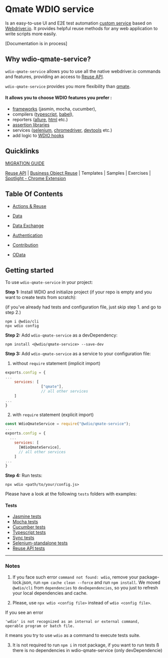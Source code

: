 # Qmate WDIO service

Is an easy-to-use UI and E2E test automation [custom service](https://webdriver.io/docs/customservices/) based on [Webdriver.io](https://webdriver.io/).
It provides helpful reuse methods for any web application to write scripts more easily.


[Documentation is in process]


## Why wdio-qmate-service?

`wdio-qmate-service` allows you to use all the native webdriver.io commands and features, 
providing an access to [Reuse API](https://github.wdf.sap.corp/sProcurement/vyperForAll/blob/master/reuse/doc.md).

`wdio-qmate-service` provides you more flexibility than [qmate](https://github.tools.sap/sProcurement/qmate).


#### It allows you to choose WDIO features you prefer :
- [frameworks](https://webdriver.io/docs/frameworks/) (jasmin, mocha, cucumber), 
- compilers ([typescript](https://webdriver.io/docs/typescript/#compile--lint), [babel](https://webdriver.io/docs/babel/)), 
- reporters ([allure](https://webdriver.io/docs/allure-reporter), [html](https://webdriver.io/docs/rpii-wdio-html-reporter) etc.)
- [assertion libraries](https://webdriver.io/docs/assertion)
- services ([selenium](https://webdriver.io/docs/selenium-standalone-service), [chromedriver](https://webdriver.io/docs/wdio-chromedriver-service), [devtools](https://webdriver.io/docs/devtools-service) etc.)
- add logic to [WDIO hooks](https://webdriver.io/docs/options/#hooks)

## Quicklinks

[MIGRATION GUIDE](./documentation/topics/migration.md)

[Reuse API](https://github.wdf.sap.corp/sProcurement/vyperForAll/blob/master/reuse/doc.md) |
[Business Object Reuse](https://github.wdf.sap.corp/sProcurement/vyperBusinessObjectReuse) |
Templates |
Samples |
Exercises |
[Spotlight - Chrome Extension](https://github.wdf.sap.corp/sProcurement/vyper-spotlight)



## Table Of Contents
- [Actions & Reuse](https://github.wdf.sap.corp/sProcurement/vyperForAll/blob/master/documentation/topics/actionsAndReuse.md)

- [Data](https://github.wdf.sap.corp/sProcurement/vyperForAll/blob/master/documentation/topics/data.md)

- [Data Exchange](https://github.wdf.sap.corp/sProcurement/vyperForAll/blob/master/documentation/topics/dataImportExport.md)

- [Authentication](https://github.wdf.sap.corp/sProcurement/vyperForAll/blob/master/documentation/topics/authentication.md)

- [Contribution](documentation/topics/contribution.md)

- [OData](https://github.wdf.sap.corp/sProcurement/vyperForAll/blob/master/documentation/topics/OData.md)



## Getting started

To use `wdio-qmate-service` in your project:

**Step 1:** Install WDIO and initialize project (if your repo is empty and you want to create tests from scratch):

(if you've already had tests and configuration file, just skip step 1. and go to step 2.)

```shell script
npm i @wdio/cli
npx wdio config
```

**Step 2:** Add `wdio-qmate-service` as a devDependency:

```shell script
npm install <@wdio/qmate-service> --save-dev
```


**Step 3:** Add `wdio-qmate-service` as a service to your configuration file:

1) without `require` statement  (implicit import)

```js
exports.config = {
...
    services: [
                ["qmate"], 
                // all other services
    ]
...
}
```

2) with `require` statement (explicit import)
```js
const WdioQmateService = require("@wdio/qmate-service");
...
exports.config = {
  ...
    services: [
      [WdioQmateService],
      // all other services
    ]
...
}
```


**Step 4:** Run tests:
```shell script
npx wdio <path/to/your/config.js>
```


Please have a look at the following `tests` folders with examples:


#### Tests

- [Jasmine tests](documentation/downloads/samples/jasmineFramework)
- [Mocha tests](documentation/downloads/samples/mochaFramework)
- [Cucumber tests](documentation/downloads/samples/cucumberFramework)
- [Typescript tests](documentation/downloads/samples/typescriptSupport)
- [Sync tests](documentation/downloads/samples/syncSupport)
- [Selenium-standalone tests](documentation/downloads/samples/seleniumStandalone)
- [Reuse API tests](tests/reuse)


---
### Notes

1. If you face such error `command not found: wdio`, remove your package-lock.json, run `npm cache clean --force` and run `npm install`.
We moved `@wdio/cli` from `dependencies` to `devDependencies`, so you  just to refresh your local dependencies and cache.
   

2. Please, use `npx wdio <config file>` instead of `wdio <config file>`.

If you see an error 
```
'wdio' is not recognized as an internal or external command,
operable program or batch file.
```

it means you try to use `wdio` as a command to execute tests suite.


3. It is not required to run `npm i` in root package, if you want to run tests ß there is no dependencies in wdio-qmate-service (only devDependencie)
